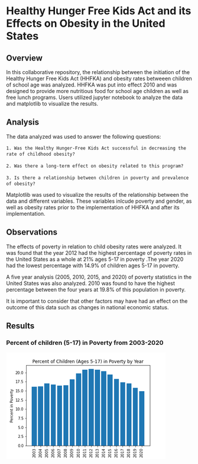 # Healthy Hunger Free Kids Act and its Effects on Obesity in the United States 

## Overview
In this collaborative repository, the relationship between the initiation of the Healthy Hunger Free Kids Act (HHFKA) and obesity rates betweeen children of school age was analyzed. HHFKA was put into effect 2010 and was designed to provide more nutritious food for school age children as well as free lunch programs. Users utilized jupyter notebook to analyze the data and matplotlib to visualize the results. 

## Analysis

The data analyzed was used to answer the following questions:

    1. Was the Healthy Hunger-Free Kids Act successful in decreasing the rate of childhood obesity?

    2. Was there a long-term effect on obesity related to this program?

    3. Is there a relationship between children in poverty and prevalence of obesity?


Matplotlib was used to visualize the results of the relationship between the data and different variables. These variables inlcude poverty and gender, as well as obesity rates prior to the implementation of HHFKA and after its implementation. 


## Observations



The effects of poverty in relation to child obesity rates were analyzed. It was found that the year 2012 had the highest percentage of poverty rates in the United States as a whole at 21% ages 5-17 in poverty .The year 2020 had the lowest percentage with 14.9% of children ages 5-17 in poverty.

A five year analysis (2005, 2010, 2015, and 2020) of poverty statistics in the United States was also analyzed. 2010 was found to have the highest percentage between the four years at 19.8% of this population in poverty. 

It is important to consider that other factors may have had an effect on the outcome of this data such as changes in national economic status. 

## Results

### Percent of children (5-17) in Poverty from 2003-2020
![](./Resources/bar_graph_all_years.png)

